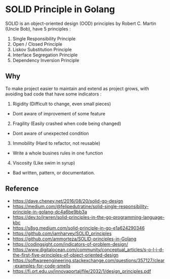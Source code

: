 # SOLID Principle in Golang
SOLID is an object-oriented design (OOD) principles by Robert C. Martin (Uncle Bob), have 5 principles :

1. Single Responsibility Principle
2. Open / Closed Principle
3. Liskov Substitution Principle
4. Interface Segregation Principle
5. Dependency Inversion Principle

## Why
To make project easier to maintain and extend as project grows, with avoiding bad code that have some indicators :
1. Rigidity (Difficult to change, even small pieces)
  - Dont aware of improvement of some feature
2. Fragility (Easily crashed when code being changed)
  - Dont aware of unexpected condition
3. Immobility (Hard to refactor, not reusable)
  - Write a whole busines rules in one function
4. Viscosity (Like swim in syrup)
  - Bad written, pattern, or documentation.

## Reference
- https://dave.cheney.net/2016/08/20/solid-go-design
- https://medium.com/@felipedutratine/solid-single-responsibility-principle-in-golang-dc4a6be9bb3a
- https://dev.to/jrwren/solid-principles-in-the-go-programming-language-kbc
- https://s8sg.medium.com/solid-principle-in-go-e1a624290346
- https://github.com/iamharvey/SOLID_principles
- https://github.com/ammorteza/SOLID-principles-in-Golang
- https://codingsight.com/indicators-of-problem-design/
- https://www.digitalocean.com/community/conceptual_articles/s-o-l-i-d-the-first-five-principles-of-object-oriented-design
- https://softwareengineering.stackexchange.com/questions/357127/clear-examples-for-code-smells
- https://fi.ort.edu.uy/innovaportal/file/2032/1/design_principles.pdf